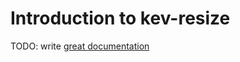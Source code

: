 # Introduction to kev-resize

TODO: write [great documentation](http://jacobian.org/writing/what-to-write/)
